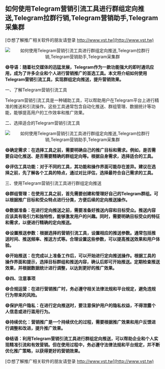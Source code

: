 ## **如何使用Telegram营销引流工具进行群组定向推送,Telegram拉群行销,Telegram营销助手,Telegram采集群**

[😍想了解推广相关软件的朋友请登录 http://www.vst.tw](http://www.vst.tw)

 <center><img src="https://vst.tw/MP4/tuiguang/png/4.png" alt="如何使用Telegram营销引流工具进行群组定向推送,Telegram拉群行销,Telegram营销助手,Telegram采集群"></center>

**😄导语：随着社交媒体的迅猛发展，Telegram作为一款功能强大的即时通讯应用，成为了许多企业和个人进行营销推广的首选工具。本文将介绍如何使用Telegram营销引流工具，实现群组定向推送，提升营销效果。**

一、了解Telegram营销引流工具

Telegram营销引流工具是一种辅助工具，可以帮助用户在Telegram平台上进行精准的推送和引流操作。这些工具通常包含自动化推送、群组管理、数据统计等功能，能够提高用户的工作效率和推广效果。

二、选择适合的Telegram营销引流工具

 <center><img src="https://vst.tw/MP4/tuiguang/png/8.png" alt="如何使用Telegram营销引流工具进行群组定向推送,Telegram拉群行销,Telegram营销助手,Telegram采集群"></center>

**😄确定需求：在选择工具之前，需要明确自己的推广目标和需求。例如，是否需要自动化推送、是否需要精确的群组定向等。根据自身需求，选择适合的工具。**

**😄评估工具功能：对于不同的工具，其功能和操作界面可能存在差异。建议在选择之前，先了解各个工具的特点，通过对比评估，选择最符合自己需求的工具。**

三、使用Telegram营销引流工具进行群组定向推送

**😄群组管理：在使用工具之前，首先需要创建和管理好自己的Telegram群组。可以根据推广目标和受众特点进行分类，方便后续的定向推送操作。**

**😄数据准备：在进行定向推送之前，需要准备好推送内容和目标受众。推送内容应该具有吸引力和独特性，能够激发用户的兴趣。同时，需要明确目标受众的特征和需求，以便进行精确的定向推送。**

**😄设置推送参数：根据选择的营销引流工具，设置相应的推送参数。通常包括推送时间、推送频率、推送方式等。合理设置这些参数，可以提高推送效果和用户体验。**

**😄开始推送：在完成以上准备工作后，可以开始进行定向推送操作。根据工具的操作界面和提示，选择目标群组和推送内容，确认后即可开始推送。定期检查推送效果，并根据数据统计进行调整，以达到更好的推广效果。**

**😄四、注意事项**

**😄合规运营：在进行营销推广时，务必遵守相关法律法规和平台规定，避免违规行为带来的风险。**

**😄保护用户隐私：在进行定向推送时，要注意保护用户的隐私权益，不得泄露个人信息或进行滥用行为。**

**😄持续优化：营销推广是一个持续优化的过程，需要根据推广效果和用户反馈进行调整和改进，提升推广效果。**

**😄结语：利用Telegram营销引流工具进行群组定向推送，可以帮助企业和个人实现精准引流和有效营销。但在使用过程中，务必遵守法律法规和平台规定，并不断优化推广策略，以获得更好的营销效果。**

[😍想了解推广相关软件的朋友请登录 http://www.vst.tw](http://www.vst.tw)



